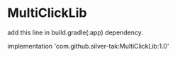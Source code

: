 # MultiClickLib


add this line in build.gradle(:app) dependency.

implementation 'com.github.silver-tak:MultiClickLib:1.0'
